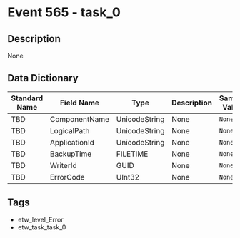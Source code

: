 # Event 565 - task_0

## Description
None

## Data Dictionary
|Standard Name|Field Name|Type|Description|Sample Value|
|---|---|---|---|---|
|TBD|ComponentName|UnicodeString|None|`None`|
|TBD|LogicalPath|UnicodeString|None|`None`|
|TBD|ApplicationId|UnicodeString|None|`None`|
|TBD|BackupTime|FILETIME|None|`None`|
|TBD|WriterId|GUID|None|`None`|
|TBD|ErrorCode|UInt32|None|`None`|

## Tags
* etw_level_Error
* etw_task_task_0
